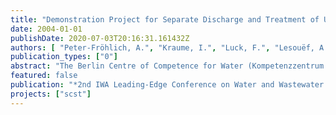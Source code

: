 ```yaml
---
title: "Demonstration Project for Separate Discharge and Treatment of Urine, Faeces and Greywater - Cost Comparison with the Conventional Wastewater System"
date: 2004-01-01
publishDate: 2020-07-03T20:16:31.161432Z
authors: [ "Peter-Fröhlich, A.", "Kraume, I.", "Luck, F.", "Lesouëf, A.", "Oldenburg, M." ]
publication_types: ["0"]
abstract: "The Berlin Centre of Competence for Water (Kompetenzzentrum Wasser Berlin) together with its partners Berliner Wasserbetriebe and Veolia Water has started a pilot project about new sanitation concepts. In order to define the experiments for testing new, sustainable sanitation concepts a pre-study has been performed. This study included a cost comparison between two new sanitation concepts with gravity and vacuum separation toilets and the conventional system. It could be demonstrated that the new sanitation concepts may have cost advantages depending on the situation. This was a further motivation starting a pilot project near Berlin testing the above mentioned toilet systems under realistic conditions. The operation of the gravity separation toilets concept started in October 2003."
featured: false
publication: "*2nd IWA Leading-Edge Conference on Water and Wastewater Treatment Technologies*"
projects: ["scst"]
---
```


